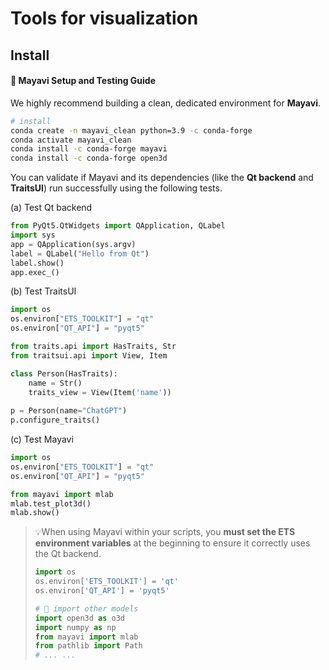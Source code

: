 # Tools for visualization

## Install

#### 🚀 Mayavi Setup and Testing Guide 

We highly recommend building a clean, dedicated environment for **Mayavi**.

```bash
# install
conda create -n mayavi_clean python=3.9 -c conda-forge
conda activate mayavi_clean
conda install -c conda-forge mayavi
conda install -c conda-forge open3d
```

You can validate if Mayavi and its dependencies (like the **Qt backend** and **TraitsUI**) run successfully using the following tests. 

(a) Test Qt backend

```python
from PyQt5.QtWidgets import QApplication, QLabel
import sys
app = QApplication(sys.argv)
label = QLabel("Hello from Qt")
label.show()
app.exec_()
```

(b) Test TraitsUI

```python
import os
os.environ["ETS_TOOLKIT"] = "qt"
os.environ["QT_API"] = "pyqt5"

from traits.api import HasTraits, Str
from traitsui.api import View, Item

class Person(HasTraits):
    name = Str() 
    traits_view = View(Item('name')) 
 
p = Person(name="ChatGPT") 
p.configure_traits() 
```

 (c) Test Mayavi

```python
import os
os.environ["ETS_TOOLKIT"] = "qt"
os.environ["QT_API"] = "pyqt5"

from mayavi import mlab 
mlab.test_plot3d() 
mlab.show()
```

> 💡When using Mayavi within your scripts, you **must set the ETS environment variables** at the beginning to ensure it correctly uses the Qt backend. 
>
> ```python
> import os
> os.environ['ETS_TOOLKIT'] = 'qt'
> os.environ['QT_API'] = 'pyqt5'
> 
> # 🔻 import other models
> import open3d as o3d
> import numpy as np
> from mayavi import mlab
> from pathlib import Path
> # ... ...
> ```










